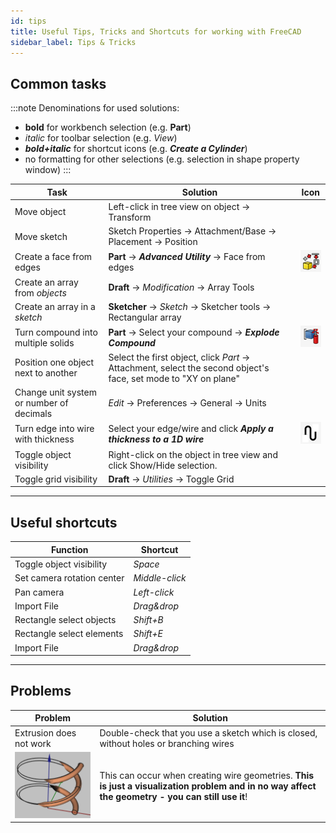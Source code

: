 ```yaml
---
id: tips
title: Useful Tips, Tricks and Shortcuts for working with FreeCAD
sidebar_label: Tips & Tricks
---
```


## Common tasks

:::note
Denominations for used solutions:
- **bold** for workbench selection (e.g. **Part**)
- *italic* for toolbar selection (e.g. *View*)
- ***bold+italic*** for shortcut icons (e.g. ***Create a Cylinder***)
- no formatting for other selections (e.g. selection in shape property window)
:::

| Task                                     | Solution                                   | Icon                                   |
| ---------------------------------------- | ------------------------------------------ | ------------------------------------------ |
| Move object                              | Left-click in tree view on object → Transform      |
| Move sketch                              | Sketch Properties → Attachment/Base → Placement → Position        |
| Create a face from edges                 | **Part** → ***Advanced Utility*** → Face from edges | ![assets/tips-tricks/1.png](assets/tips-tricks/1.png) |
| Create an array from *objects*           | **Draft** → *Modification* → Array Tools |
| Create an array in a *sketch*            | **Sketcher** → *Sketch* → Sketcher tools → Rectangular array |
| Turn compound into multiple solids       | **Part** → Select your compound → ***Explode Compound*** |![assets/tips-tricks/1.png](assets/tips-tricks/2.png) |
| Position one object next to another      | Select the first object, click *Part* → Attachment, select the second object's face, set mode to "XY on plane"|
| Change unit system or number of decimals | *Edit* → Preferences → General → Units |
| Turn edge into wire with thickness       | Select your edge/wire and click ***Apply a thickness to a 1D wire*** | ![assets/tips-tricks/1.png](assets/tips-tricks/3.png) |
| Toggle object visibility                 | Right-click on the object in tree view and click Show/Hide selection.      |
| Toggle grid visibility                  | **Draft** → *Utilities* → Toggle Grid      |

---

## Useful shortcuts

| Function                   | Shortcut     |
| -------------------------- | ------------ |
| Toggle object visibility   | *Space*        |
| Set camera rotation center | *Middle-click* |
| Pan camera                 | *Left-click*   |
| Import File                | *Drag&drop*    |
| Rectangle select objects   | *Shift+B*      |
| Rectangle select elements  | *Shift+E*      |
| Import File                | *Drag&drop*    |

---

## Problems

| Problem               | Solution                                   |
| ---------------------------- | ------------------------------------------ |
| Extrusion does not work      | Double-check that you use a sketch which is closed, without holes or branching wires |
| ![assets/tips-tricks/1.png](assets/tips-tricks/4.png)      | This can occur when creating wire geometries. **This is just a visualization problem and in no way affect the geometry - you can still use it**! |




